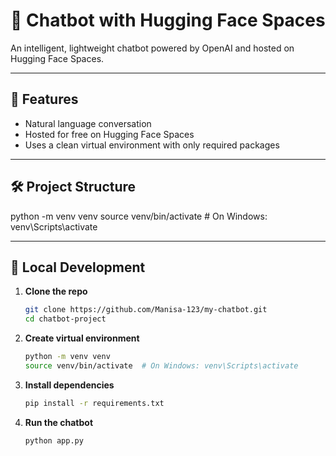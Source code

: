 # 🧠 Chatbot with Hugging Face Spaces

An intelligent, lightweight chatbot powered by OpenAI and hosted on Hugging Face Spaces.

---

## 🚀 Features

- Natural language conversation
- Hosted for free on Hugging Face Spaces
- Uses a clean virtual environment with only required packages


---

## 🛠️ Project Structure
python -m venv venv
source venv/bin/activate  # On Windows: venv\Scripts\activate


---

## 🧪 Local Development

1. **Clone the repo**  
   ```bash
   git clone https://github.com/Manisa-123/my-chatbot.git
   cd chatbot-project
   

2. **Create virtual environment**
   ```bash
   python -m venv venv
   source venv/bin/activate  # On Windows: venv\Scripts\activate

3. **Install dependencies**
    ```bash
   pip install -r requirements.txt

4. **Run the chatbot**
    ```bash
   python app.py



